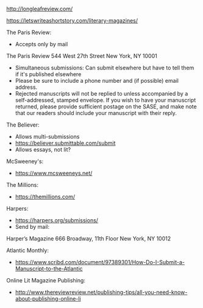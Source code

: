 http://longleafreview.com/

https://letswriteashortstory.com/literary-magazines/















The Paris Review:
- Accepts only by mail

The Paris Review
544 West 27th Street
New York, NY 10001

- Simultaneous submissions: Can submit elsewhere but have to tell them if it's published elsewhere
- Please be sure to include a phone number and (if possible) email address. 
- Rejected manuscripts will not be replied to unless accompanied by a self-addressed, stamped envelope. If you wish to have your manuscript returned, please provide sufficient postage on the SASE, and make note that our readers should include your manuscript with their reply.





The Believer:
- Allows multi-submissions
- https://believer.submittable.com/submit
- Allows essays, not lit?










McSweeney's:
- https://www.mcsweeneys.net/


The Millions:
- https://themillions.com/




Harpers:
- https://harpers.org/submissions/
- Send by mail:

Harper’s Magazine
666 Broadway, 11th Floor
New York, NY 10012



Atlantic Monthly:
- https://www.scribd.com/document/97389301/How-Do-I-Submit-a-Manuscript-to-the-Atlantic



Online Lit Magazine Publishing:
- http://www.thereviewreview.net/publishing-tips/all-you-need-know-about-publishing-online-li
